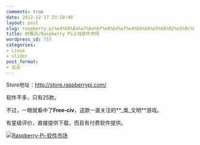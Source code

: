 ```yaml
---
comments: true
date: 2012-12-17 23:19:49
layout: post
slug: raspberry-pi%e4%b8%8a%e7%ba%bf%e8%bd%af%e4%bb%b6%e5%b8%82%e5%9c%ba
title: 树莓派/Raspberry Pi上线软件市场
wordpress_id: 757
categories:
- Linux
- slider
post_format:
- 日志
---
```


Store地址：http://store.raspberrypi.com/

软件不多，只有25款。

不过，一眼就看中了**Free-civ**，这款一直关注的**_类_文明**游戏。

有星级评价，直接提供下载，而且有付费软件提供。

[![Raspberry-Pi-软件市场](http://baham.co/wp-content/uploads/2012/12/pi-300x167.png)](http://baham.co/wp-content/uploads/2012/12/pi.png)
